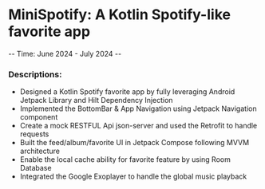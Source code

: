 # MiniSpotify: A Kotlin Spotify-like favorite app
-- Time: June 2024 - July 2024 --    

### Descriptions: 
- Designed a Kotlin Spotify favorite app by fully leveraging Android Jetpack Library and Hilt Dependency Injection
- Implemented the BottomBar & App Navigation using Jetpack Navigation component
- Create a mock RESTFUL Api json-server and used the Retrofit to handle requests
- Built the feed/album/favorite UI in Jetpack Compose following MVVM architecture
- Enable the local cache ability for favorite feature by using Room Database
- Integrated the Google Exoplayer to handle the global music playback
